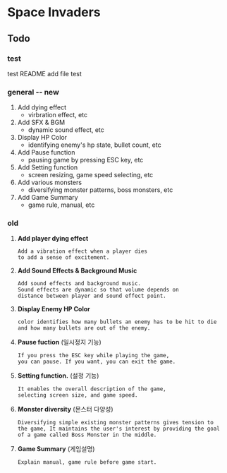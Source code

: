 # Space Invaders

## Todo

### test

test README add file
test

### general -- new

1. Add dying effect
   - virbration effect, etc
2. Add SFX & BGM
   - dynamic sound effect, etc
3. Display HP Color
   - identifying enemy's hp state, bullet count, etc
4. Add Pause function
   - pausing game by pressing ESC key, etc
5. Add Setting function
   - screen resizing, game speed selecting, etc
6. Add various monsters
   - diversifying monster patterns, boss monsters, etc
7. Add Game Summary
   - game rule, manual, etc

### old

1.  **Add player dying effect**

        Add a vibration effect when a player dies
        to add a sense of excitement.

2.  **Add Sound Effects & Background Music**

        Add sound effects and background music.
        Sound effects are dynamic so that volume depends on
        distance between player and sound effect point.

3.  **Display Enemy HP Color**

        color identifies how many bullets an enemy has to be hit to die
        and how many bullets are out of the enemy.

4.  **Pause fuction**
    (일시정지 기능)

        If you press the ESC key while playing the game,
        you can pause. If you want, you can exit the game.

5.  **Setting function.**
    (설정 기능)

        It enables the overall description of the game,
        selecting screen size, and game speed.

6.  **Monster diversity**
    (몬스터 다양성)

        Diversifying simple existing monster patterns gives tension to
        the game, It maintains the user's interest by providing the goal
        of a game called Boss Monster in the middle.

7.  **Game Summary**
    (게임설명)

        Explain manual, game rule before game start.
